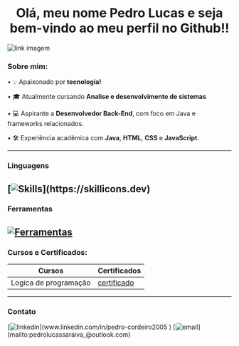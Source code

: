 
<h1 align = center>Olá, meu nome Pedro Lucas e seja bem-vindo ao meu perfil no Github!!</h1>

![link imagem](https://i.pinimg.com/originals/ca/26/2e/ca262e0354eea311c41134c3e4bc3bc2.gif)

### Sobre mim:

• 💡 Apaixonado por **tecnologia!**

• 🎓 Atualmente cursando **Analise e desenvolvimento de sistemas**

• 💻 Aspirante a **Desenvolvedor Back-End**, com foco em Java e frameworks relacionados.

• 🛠️ Experiência acadêmica com **Java**, **HTML**, **CSS** e **JavaScript**.

---
### Linguagens

[![Skills](https://skillicons.dev/icons?i=java,js,html,css,)](https://skillicons.dev)
----
### Ferramentas

[![Ferramentas](https://skillicons.dev/icons?i=idea,vscode)](https://skillicons.dev)
----
### Cursos e Certificados:

| Cursos | Certificados |
|--------|--------------|
|Logica de programação|[certificado](https://www.dio.me/certificate/TSMA3NQW/share)|

----
### Contato

[![linkedin](https://skillicons.dev/icons?i=linkedin,)](www.linkedin.com/in/pedro-cordeiro2005
)
[![email](https://skillicons.dev/icons?i=gmail,)](mailto:pedrolucassaraiva_@outlook.com)


<!--
**pedro-cordeiro-dev/pedro-cordeiro-dev** is a ✨ _special_ ✨ repository because its `README.md` (this file) appears on your GitHub profile.

Here are some ideas to get you started:

- 🔭 I’m currently working on ...
- 🌱 I’m currently learning ...
- 👯 I’m looking to collaborate on ...
- 🤔 I’m looking for help with ...
- 💬 Ask me about ...
- 📫 How to reach me: ...
- 😄 Pronouns: ...
- ⚡ Fun fact: ...
-->

